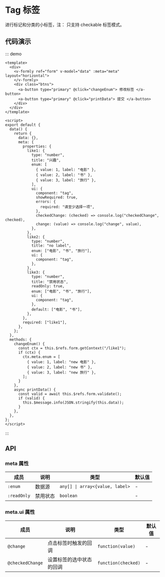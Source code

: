 # Tag 标签

进行标记和分类的小标签，注： 只支持 checkable 标签模式。

## 代码演示

::: demo

```vue
<template>
  <div>
    <v-formly ref="form" v-model="data" :meta="meta" layout="horizontal">
    </v-formly>
    <div class="btns">
      <a-button type="primary" @click="changeEnum"> 修改标签 </a-button>
      <a-button type="primary" @click="printData"> 提交 </a-button>
    </div>
  </div>
</template>

<script>
export default {
  data() {
    return {
      data: {},
      meta: {
        properties: {
          like1: {
            type: "number",
            title: "兴趣",
            enum: [
              { value: 1, label: "电影" },
              { value: 2, label: "书" },
              { value: 3, label: "旅行" },
            ],
            ui: {
              component: "tag",
              showRequired: true,
              errors: {
                required: "请至少选择一项",
              },
              checkedChange: (checked) => console.log("checkedChange", checked),
              change: (value) => console.log("change", value),
            },
          },
          like2: {
            type: "number",
            title: "no label",
            enum: ["电影", "书", "旅行"],
            ui: {
              component: "tag",
            },
          },
          like3: {
            type: "number",
            title: "禁用状态",
            readOnly: true,
            enum: ["电影", "书", "旅行"],
            ui: {
              component: "tag",
            },
            default: ["电影", "书"],
          },
        },
        required: ["like1"],
      },
    };
  },
  methods: {
    changeEnum() {
      const ctx = this.$refs.form.getContext("/like1");
      if (ctx) {
        ctx.meta.enum = [
          { value: 1, label: "new 电影" },
          { value: 2, label: "new 书" },
          { value: 3, label: "new 旅行" },
        ];
      }
    },
    async printData() {
      const valid = await this.$refs.form.validate();
      if (valid) {
        this.$message.info(JSON.stringify(this.data));
      }
    },
  },
};
</script>
```

:::

## API

### meta 属性

| 成员        | 说明     | 类型                            | 默认值 |
| ----------- | -------- | ------------------------------- | ------ |
| `:enum`     | 数据源   | `any[] \| array<{value, label>` | -      |
| `:readOnly` | 禁用状态 | `boolean`                       | -      |

### meta.ui 属性

| 成员             | 说明                     | 类型                | 默认值 |
| ---------------- | ------------------------ | ------------------- | ------ |
| `@change`        | 点击标签时触发的回调     | `function(value)`   | -      |
| `@checkedChange` | 设置标签的选中状态的回调 | `function(checked)` | -      |

